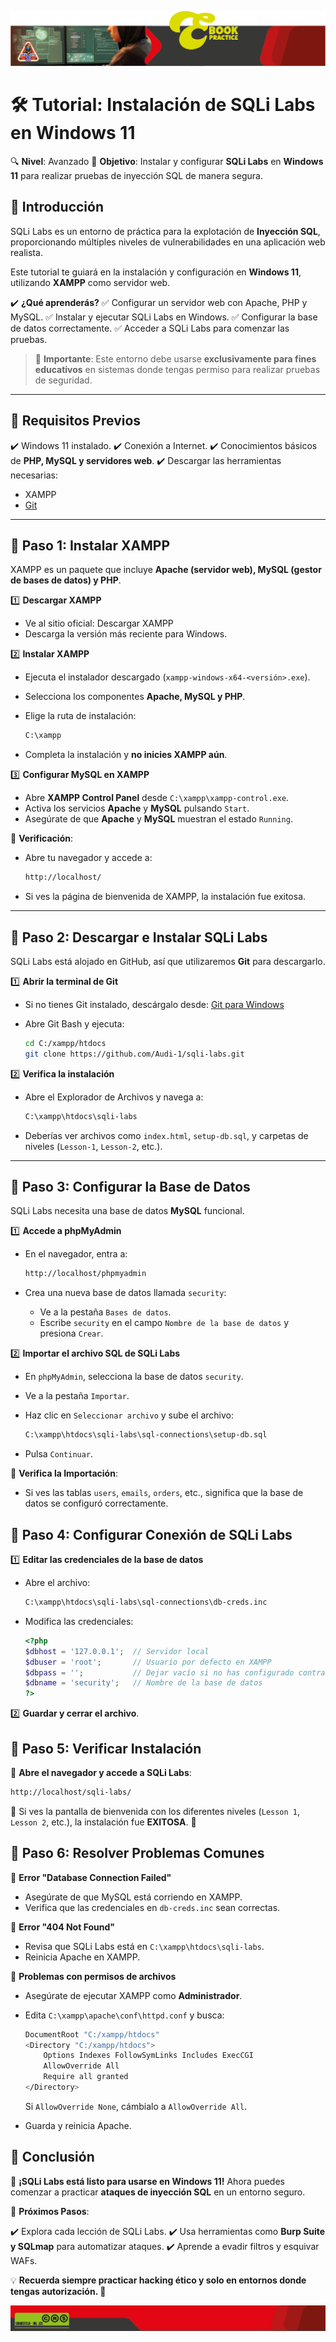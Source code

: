 ![M1](https://github.com/Grandote58/CloudSafeGuard/blob/main/Recursos/Recurso%201%402Menbrete1.png)

# **🛠️ Tutorial: Instalación de SQLi Labs en Windows 11**

🔍 **Nivel**: Avanzado
🎯 **Objetivo**: Instalar y configurar **SQLi Labs** en **Windows 11** para realizar pruebas de inyección SQL de manera segura.

## **📌 Introducción**

SQLi Labs es un entorno de práctica para la explotación de **Inyección SQL**, proporcionando múltiples niveles de vulnerabilidades en una aplicación web realista.

Este tutorial te guiará en la instalación y configuración en **Windows 11**, utilizando **XAMPP** como servidor web.

✔️ **¿Qué aprenderás?**
✅ Configurar un servidor web con Apache, PHP y MySQL.
✅ Instalar y ejecutar SQLi Labs en Windows.
✅ Configurar la base de datos correctamente.
✅ Acceder a SQLi Labs para comenzar las pruebas.

> 📢 **Importante**: Este entorno debe usarse **exclusivamente para fines educativos** en sistemas donde tengas permiso para realizar pruebas de seguridad.

------

## **📌 Requisitos Previos**

✔️ Windows 11 instalado.
✔️ Conexión a Internet.
✔️ Conocimientos básicos de **PHP, MySQL y servidores web**.
✔️ Descargar las herramientas necesarias:

- XAMPP
- [Git](https://git-scm.com/downloads)

------

## **🔹 Paso 1: Instalar XAMPP**

XAMPP es un paquete que incluye **Apache (servidor web), MySQL (gestor de bases de datos) y PHP**.

1️⃣ **Descargar XAMPP**

- Ve al sitio oficial: Descargar XAMPP
- Descarga la versión más reciente para Windows.

2️⃣ **Instalar XAMPP**

- Ejecuta el instalador descargado (`xampp-windows-x64-<versión>.exe`).

- Selecciona los componentes **Apache, MySQL y PHP**.

- Elige la ruta de instalación:

  ```bash
  C:\xampp
  ```

- Completa la instalación y **no inicies XAMPP aún**.

3️⃣ **Configurar MySQL en XAMPP**

- Abre **XAMPP Control Panel** desde `C:\xampp\xampp-control.exe`.
- Activa los servicios **Apache** y **MySQL** pulsando `Start`.
- Asegúrate de que **Apache** y **MySQL** muestran el estado `Running`.

📢 **Verificación**:

- Abre tu navegador y accede a:

  ```bash
  http://localhost/
  ```

- Si ves la página de bienvenida de XAMPP, la instalación fue exitosa.

------

## **🔹 Paso 2: Descargar e Instalar SQLi Labs**

SQLi Labs está alojado en GitHub, así que utilizaremos **Git** para descargarlo.

1️⃣ **Abrir la terminal de Git**

- Si no tienes Git instalado, descárgalo desde: [Git para Windows](https://git-scm.com/downloads)

- Abre Git Bash  y ejecuta:

  ```bash
  cd C:/xampp/htdocs
  git clone https://github.com/Audi-1/sqli-labs.git
  ```

2️⃣ **Verifica la instalación**

- Abre el Explorador de Archivos y navega a:

  ```bash
  C:\xampp\htdocs\sqli-labs
  ```

- Deberías ver archivos como `index.html`, `setup-db.sql`, y carpetas de niveles (`Lesson-1`, `Lesson-2`, etc.).

------

## **🔹 Paso 3: Configurar la Base de Datos**

SQLi Labs necesita una base de datos **MySQL** funcional.

1️⃣ **Accede a phpMyAdmin**

- En el navegador, entra a:

  ```bash
  http://localhost/phpmyadmin
  ```

- Crea una nueva base de datos llamada `security`:

  - Ve a la pestaña `Bases de datos`.
  - Escribe `security` en el campo `Nombre de la base de datos` y presiona `Crear`.

2️⃣ **Importar el archivo SQL de SQLi Labs**

- En `phpMyAdmin`, selecciona la base de datos `security`.

- Ve a la pestaña `Importar`.

- Haz clic en `Seleccionar archivo`  y sube el archivo:

  ```bash
  C:\xampp\htdocs\sqli-labs\sql-connections\setup-db.sql
  ```

- Pulsa `Continuar`.

📌 **Verifica la Importación**:

- Si ves las tablas `users`, `emails`, `orders`, etc., significa que la base de datos se configuró correctamente.

## **🔹 Paso 4: Configurar Conexión de SQLi Labs**

1️⃣ **Editar las credenciales de la base de datos**

- Abre el archivo:

  ```bash
  C:\xampp\htdocs\sqli-labs\sql-connections\db-creds.inc
  ```

- Modifica las credenciales:

  ```php
  <?php
  $dbhost = '127.0.0.1';  // Servidor local
  $dbuser = 'root';       // Usuario por defecto en XAMPP
  $dbpass = '';           // Dejar vacío si no has configurado contraseña
  $dbname = 'security';   // Nombre de la base de datos
  ?>
  ```

2️⃣ **Guardar y cerrar el archivo**.

## **🔹 Paso 5: Verificar Instalación**

📢 **Abre el navegador y accede a SQLi Labs**:

```html
http://localhost/sqli-labs/
```

🔹 Si ves la pantalla de bienvenida con los diferentes niveles (`Lesson 1`, `Lesson 2`, etc.), la instalación fue **EXITOSA**. 🚀

## **🔹 Paso 6: Resolver Problemas Comunes**

🔴 **Error "Database Connection Failed"**

- Asegúrate de que MySQL está corriendo en XAMPP.
- Verifica que las credenciales en `db-creds.inc` sean correctas.

🔴 **Error "404 Not Found"**

- Revisa que SQLi Labs está en `C:\xampp\htdocs\sqli-labs`.
- Reinicia Apache en XAMPP.

🔴 **Problemas con permisos de archivos**

- Asegúrate de ejecutar XAMPP como **Administrador**.

- Edita `C:\xampp\apache\conf\httpd.conf` y busca:

  ```bash
  DocumentRoot "C:/xampp/htdocs"
  <Directory "C:/xampp/htdocs">
      Options Indexes FollowSymLinks Includes ExecCGI
      AllowOverride All
      Require all granted
  </Directory>
  ```

  Si `AllowOverride None`, cámbialo a `AllowOverride All`.

- Guarda y reinicia Apache.

## **📌 Conclusión**

🎯 **¡SQLi Labs está listo para usarse en Windows 11!**
Ahora puedes comenzar a practicar **ataques de inyección SQL** en un entorno seguro.

📢 **Próximos Pasos**:

✔️ Explora cada lección de SQLi Labs.
✔️ Usa herramientas como **Burp Suite y SQLmap** para automatizar ataques.
✔️ Aprende a evadir filtros y esquivar WAFs.

💡 **Recuerda siempre practicar hacking ético y solo en entornos donde tengas autorización. 🚀**

![M2](https://github.com/Grandote58/CloudSafeGuard/blob/main/Recursos/Recurso%203%402Menbrete2.png)